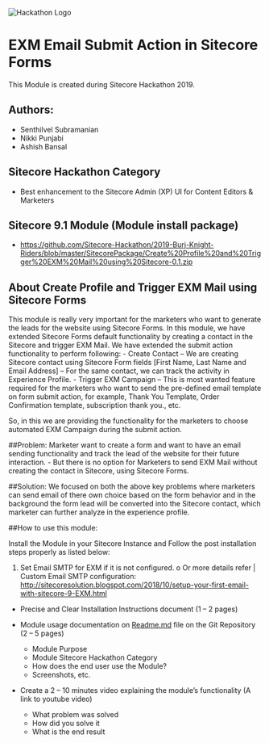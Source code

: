 ![Hackathon Logo](documentation/images/hackathon.png?raw=true "Hackathon Logo")

# EXM Email Submit Action in Sitecore Forms

This Module is created during Sitecore Hackathon 2019.

## Authors:
- Senthilvel Subramanian
- Nikki Punjabi
- Ashish Bansal

## Sitecore Hackathon Category
- Best enhancement to the Sitecore Admin (XP) UI for Content Editors & Marketers

## Sitecore 9.1 Module (Module install package)
   - https://github.com/Sitecore-Hackathon/2019-Burj-Knight-Riders/blob/master/SitecorePackage/Create%20Profile%20and%20Trigger%20EXM%20Mail%20using%20Sitecore-0.1.zip

## About Create Profile and Trigger EXM Mail using Sitecore Forms

This module is really very important for the marketers who want to generate the leads for the website using Sitecore Forms. In this module, we have extended Sitecore Forms default functionality by creating a contact in the Sitecore and trigger EXM Mail.
We have extended the submit action functionality to perform following:
    -	Create Contact – We are creating Sitecore contact using Sitecore Form fields [First Name, Last Name and Email Address] – For the same contact, we can track the activity in Experience Profile.
    -	Trigger EXM Campaign – This is most wanted feature required for the marketers who want to send the pre-defined email template on form submit action, for example, Thank You Template, Order Confirmation template, subscription thank you., etc.

So, in this we are providing the functionality for the marketers to choose automated EXM Campaign during the submit action.

##Problem: 
Marketer want to create a form and want to have an email sending functionality and track the lead of the website for their future interaction.
    -	But there is no option for Marketers to send EXM Mail without creating the contact in Sitecore, using Sitecore Forms.

##Solution:
We focused on both the above key problems where marketers can send email of there own choice based on the form behavior and in the background the form lead will be converted into the Sitecore contact, which marketer can further analyze in the experience profile.

##How to use this module:

Install the Module in your Sitecore Instance and Follow the post installation steps properly as listed below:

1)	Set Email SMTP for EXM if it is not configured.
    o	Or more details refer | Custom Email SMTP configuration: http://sitecoresolution.blogspot.com/2018/10/setup-your-first-email-with-sitecore-9-EXM.html



- Precise and Clear Installation Instructions document (1 – 2 pages)
- Module usage documentation on [Readme.md](documentation) file on the Git Repository (2 – 5 pages)
  - Module Purpose
  - Module Sitecore Hackathon Category
  - How does the end user use the Module?
  - Screenshots, etc.

- Create a 2 – 10 minutes video explaining the module’s functionality (A link to youtube video)

  - What problem was solved
  - How did you solve it
  - What is the end result
